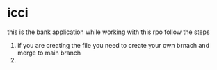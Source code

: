 # icci

this is the bank application
while working with this rpo
follow the steps

1. if you are creating the file you need to create your own brnach and merge to main branch
2. 
